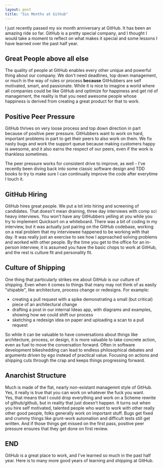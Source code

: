 ```yaml
---
layout: post
title: "Six Months at Github"
---
```


I just recently passed my six month anniversary at GitHub.  It has been an amazing ride so far.
GitHub is a pretty special company, and I thought I would take a moment to reflect on what makes 
it special and some lessons I have learned over the past half year. 

## Great People above all else

The quality of people at GitHub enables every other unique and powerful thing
about our company.  We don't need deadlines, top down management, or much in the way of
rules or process **because** GitHubbers are self motivated, smart, and
passionate.  While it is nice to imagine a world where all companies could be
like GitHub and optimize for happiness and get rid of management, the reality is that you
need awesome people whose happiness is derived from creating a great product for that
to work.

## Positive Peer Pressure

GitHub thrives on very loose process and top down direction in part because of positive peer pressure.
GitHubbers want to work on hard, important problems in part to get their peers to also work on them.
We fix nasty bugs and work the support queue because making customers happy is awesome, and it also
earns the respect of our peers, even if the work is thankless sometimes.  

The peer pressure works for consistent drive to improve, as well - I've recently been diving
back into some classic software design and TDD books to try to make sure I can continually
improve the code after everytime I touch it.  

## GitHub Hiring

GitHub hires great people.  We put a lot into hiring and screening of
candidates.  That doesn't mean draining, three day interviews with 
comp sci heavy interviews.  You won't have any GitHubbers yelling at you while you try to implement 
Quicksort on a whiteboard.  There was a bit of coding in my interview, but it
was actually just pairing on the GitHub codebase, working on a real
problem that my interviewee happened to be working with that day.  It was really
just an exercise to see how I approached solving problems and worked with
other people.  By the time you get to the office for an in-person interview,
it is assumed you have the basic chops to work at GitHub, and the rest is culture fit and
personality fit.

## Culture of Shipping

One thing that particularly strikes me about GitHub is our culture of
shipping.  Even when it comes to things that many may not think of as easily
"shipable", like architecture, process change or redesigns.  For example:

* creating a pull request with a spike demonstrating a small (but critical) piece of an
  architectural change
* drafting a post in our internal Ideas app, with diagrams and examples,
  showing how we could shift our process
* sketching a redesign idea on paper and uploading a scan to a pull request

So while it can be valuable to have conversations about things like
architecture, process, or design, it is more valuable to take concrete action,
even as fuel to move the conversation forward.  Often in software
development bikeshedding can lead to endless philosophical debates and 
arguments driven by ego instead of practical value.  Focusing on actions and
shipping cuts through the crap and keeps things progressing forward.

## Anarchist Structure

Much is made of the flat, nearly non-existant managemnt style of GitHub.  
Yes, it really is true that you can work on whatever the fuck you want.  
Yes, that means that I could drop everything and work on a Scheme
rewrite of github/github, but in reality that just doesn't happen.  It turns
out when you hire self motivated, talented people who want to work with other
really other good people, folks generally work on important stuff.  Bugs get
fixed and crummy things like grunt-work automation and difficult tests still
get written. And if those things get missed on the first pass, positive peer pressure ensures
that they get done on first review.

## END

GitHub is a great place to work, and I've learned so much in the past half
year.  Here is to many more good years of learning and shipping at GitHub.
